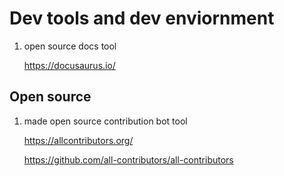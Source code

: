 # Dev tools and dev enviornment

1. open source docs tool

   https://docusaurus.io/

## Open source

1. made open source contribution bot tool

   https://allcontributors.org/

   https://github.com/all-contributors/all-contributors
